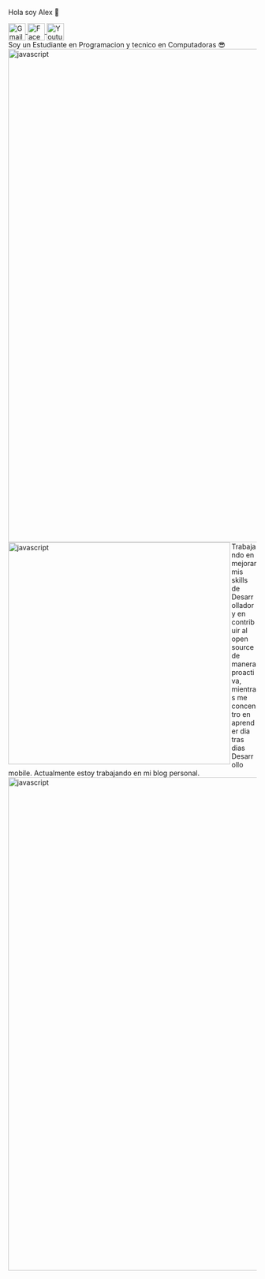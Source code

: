 Hola soy Alex  👋


<a href="mailto:alexdcancho@gmail.com" target="_blank" >
  <img align="center" 
       alt="Gmail" 
       width="35px" 
       src="https://cdn-icons-png.flaticon.com/512/5968/5968534.png" />
</a>

<a href="https://www.facebook.com/alex.cancho.77" target="_blank" >
  <img align="center" 
       alt="Facebook" 
       width="35px" 
       src="https://cdn-icons-png.flaticon.com/512/733/733547.png" />
</a>

<a href="https://www.youtube.com/channel/UC9_XV5rbB7iGUj_bapiuGMw" target="_blank" >
  <img align="center" 
       alt="Youtube" 
       width="35px" 
       src="https://cdn-icons-png.flaticon.com/512/1384/1384060.png" />
</a>
<br>
Soy un Estudiante en Programacion y tecnico en Computadoras 😎

<img align="center" src="https://user-images.githubusercontent.com/73097560/115834477-dbab4500-a447-11eb-908a-139a6edaec5c.gif" alt="javascript" width="1000"/>


<img align="left" src="https://github-readme-stats.vercel.app/api?username=Zelechos&show_icons=true" alt="javascript" width="450"/>
Trabajando en mejorar mis skills de Desarrollador y en contribuir al open source de manera proactiva, mientras me concentro en aprender dia tras dias Desarrollo mobile. Actualmente estoy trabajando en mi blog personal.
<img align="center" src="https://user-images.githubusercontent.com/73097560/115834477-dbab4500-a447-11eb-908a-139a6edaec5c.gif" alt="javascript" width="1000"/>

